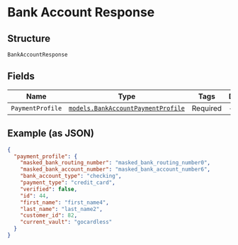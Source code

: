 
# Bank Account Response

## Structure

`BankAccountResponse`

## Fields

| Name | Type | Tags | Description |
|  --- | --- | --- | --- |
| `PaymentProfile` | [`models.BankAccountPaymentProfile`](../../doc/models/bank-account-payment-profile.md) | Required | - |

## Example (as JSON)

```json
{
  "payment_profile": {
    "masked_bank_routing_number": "masked_bank_routing_number0",
    "masked_bank_account_number": "masked_bank_account_number6",
    "bank_account_type": "checking",
    "payment_type": "credit_card",
    "verified": false,
    "id": 44,
    "first_name": "first_name4",
    "last_name": "last_name2",
    "customer_id": 82,
    "current_vault": "gocardless"
  }
}
```

